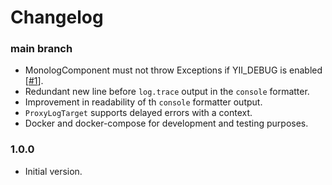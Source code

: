 # Changelog

### main branch

- MonologComponent must not throw Exceptions if YII_DEBUG is enabled
[[#1](https://github.com/BETER-CO/yii2-beter-logging/issues/1)].
- Redundant new line before `log.trace` output in the `console` formatter.
- Improvement in readability of th `console` formatter output.
- `ProxyLogTarget` supports delayed errors with a context.
- Docker and docker-compose for development and testing purposes.

### 1.0.0

- Initial version.